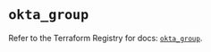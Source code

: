 # `okta_group`

Refer to the Terraform Registry for docs: [`okta_group`](https://registry.terraform.io/providers/okta/okta/4.14.0/docs/resources/group).
